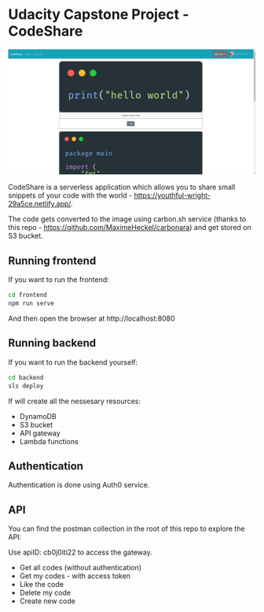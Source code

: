 # Udacity Capstone Project - CodeShare
![CodeShare](./images/code-share.png)

CodeShare is a serverless application which allows you to share small snippets of your code with the world - https://youthful-wright-29a5ce.netlify.app/.

The code gets converted to the image using carbon.sh service (thanks to this repo - https://github.com/MaximeHeckel/carbonara) and get stored on S3 bucket.

## Running frontend
If you want to run the frontend:
```bash
cd frontend
npm run serve
```
And then open the browser at http://localhost:8080

## Running backend
If you want to run the backend yourself:
```bash
cd backend
sls deploy
```
If will create all the nessesary resources:
- DynamoDB
- S3 bucket
- API gateway
- Lambda functions

## Authentication
Authentication is done using Auth0 service.

## API
You can find the postman collection in the root of this repo to explore the API:

Use apiID: cb0j0iti22 to access the gateway.

- Get all codes (without authentication)
- Get my codes - with access token
- Like the code
- Delete my code
- Create new code